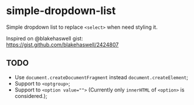 simple-dropdown-list
====================

Simple dropdown list to replace `<select>` when need styling it.

Inspired on @blakehaswell gist: https://gist.github.com/blakehaswell/2424807


## TODO
- Use `document.createDocumentFragment` instead `document.createElement`;
- Support to `<optgroup>`;
- Support to `<option value="">` (Currently only `innerHTML` of `<option>` is considered.);
